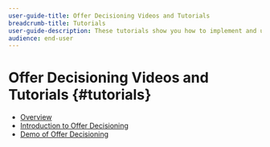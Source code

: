 ```yaml
---
user-guide-title: Offer Decisioning Videos and Tutorials
breadcrumb-title: Tutorials
user-guide-description: These tutorials show you how to implement and use Offer Decisioning.
audience: end-user
---
```


# Offer Decisioning Videos and Tutorials {#tutorials}

+ [Overview](overview.md)
+ [Introduction to Offer Decisioning](introduction-to-offer-decisioning.md)
+ [Demo of Offer Decisioning](demo-of-offer-decisioning.md)